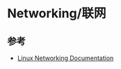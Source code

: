 # Networking/联网

## 参考

* [Linux Networking Documentation](https://www.kernel.org/doc/html/latest/networking/index.html)
